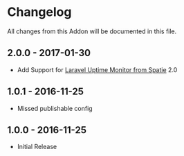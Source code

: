 # Changelog

All changes from this Addon will be documented in this file.
## 2.0.0 - 2017-01-30
- Add Support for [Laravel Uptime Monitor from Spatie](https://github.com/spatie/laravel-uptime-monitor) 2.0

## 1.0.1 - 2016-11-25
- Missed publishable config

## 1.0.0 - 2016-11-25
 - Initial Release
